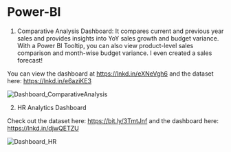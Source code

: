 # Power-BI
1. Comparative Analysis Dashboard:
It compares current and previous year sales and provides insights into YoY sales growth and budget variance. With a Power BI Tooltip, you can also view product-level sales comparison and month-wise budget variance. I even created a sales forecast! 

You can view the dashboard at https://lnkd.in/eXNeVgh6
and the dataset here: https://lnkd.in/e6aziKE3

![Dashboard_ComparativeAnalysis](https://github.com/vaishuKIIT/Power-BI/assets/26176812/5ec10ade-5d06-41ed-84bc-f5e87ad7bb54)


2. HR Analytics Dashboard

Check out the dataset here: https://bit.ly/3TmtJnf 
and the dashboard here: https://lnkd.in/djwQETZU

![Dashboard_HR](https://github.com/vaishuKIIT/Power-BI/assets/26176812/03198daf-1629-4b06-a907-7ce4cd0fdff3)

